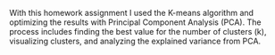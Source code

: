 With this homework assignment I used the K-means algorithm and optimizing the results with Principal Component Analysis (PCA). The process includes finding the best value for the number of clusters (k), visualizing clusters, and analyzing the explained variance from PCA.
